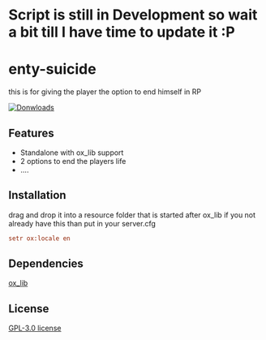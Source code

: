 # Script is still in Development so wait a bit till I have time to update it :P

# enty-suicide

this is for giving the player the option to end himself in RP

[![Donwloads](https://img.shields.io/github/downloads/entytaiment25/enty-suicide/total?style=social)](https://github.com/entytaiment25/enty-suicide)

## Features

- Standalone with ox_lib support
- 2 options to end the players life
- ....

## Installation

drag and drop it into a resource folder that is started after ox_lib
if you not already have this than put in your server.cfg

```cfg
setr ox:locale en
```

## Dependencies

[ox_lib](https://github.com/overextended/ox_lib)

## License

[GPL-3.0 license](https://github.com/Entytaiment25/enty-suicide/blob/duck/LICENSE)
